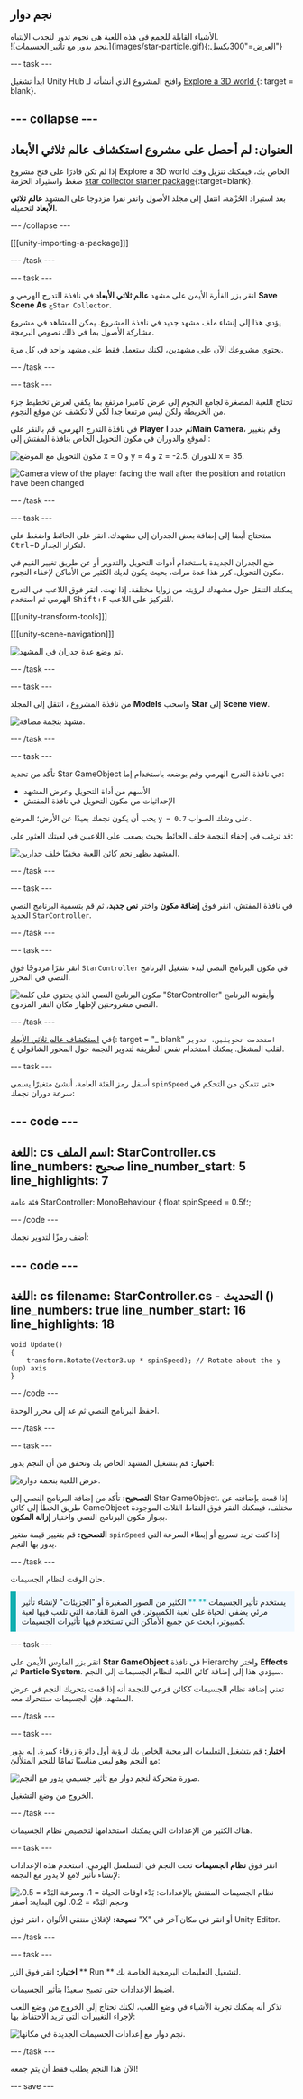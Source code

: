 ## نجم دوار

<div style="display: flex; flex-wrap: wrap">
<div style="flex-basis: 200px; flex-grow: 1; margin-right: 15px;">
الأشياء القابلة للجمع في هذه اللعبة هي نجوم تدور لتجدب الإنتباه.
</div>
<div>
![نجم يدور مع تأثير الجسيمات.](images/star-particle.gif){:العرض="300بكسل"}
</div>
</div>

--- task ---

ابدأ تشغيل Unity Hub وافتح المشروع الذي أنشأته لـ [ Explore a 3D world ](https://projects.raspberrypi.org/en/projects/explore-a-3d-world) {: target = blank}.

--- collapse ---
---
العنوان: لم أحصل على مشروع استكشاف عالم ثلاثي الأبعاد
---

إذا لم تكن قادرًا على فتح مشروع Explore a 3D world الخاص بك، فيمكنك تنزيل وفك ضغط واستيراد الحزمة [star collector starter package](https://rpf.io/p/ar-SA/star-collector-go){:target=blank}.

بعد استيراد الحُزْمَة، انتقل إلى مجلد الأصول وانقر نقرا مزدوجا على المشهد **عالم ثلاثي الأبعاد** لتحميله.

--- /collapse ---

[[[unity-importing-a-package]]]

--- /task ---

--- task ---

انقر بزر الفأرة الأيمن على مشهد **عالم ثلاثي الأبعاد** في نافذة التدرج الهرمي و **Save Scene As** `جStar Collector`.

يؤدي هذا إلى إنشاء ملف مشهد جديد في نافذة المشروع. يمكن للمشاهد في مشروع مشاركة الأصول بما في ذلك نصوص البرمجة.

يحتوي مشروعك الآن على مشهدين، لكنك ستعمل فقط على مشهد واحد في كل مرة.

--- /task ---

--- task ---

تحتاج اللعبة المصغرة لجامع النجوم إلى عرض كاميرا مرتفع بما يكفي لعرض تخطيط جزء من الخريطة ولكن ليس مرتفعا جدا لكي لا تكشف عن موقع النجوم.

في نافذة التدرج الهرمي، قم بالنقر على **Player** ثم حدد **اMain Camera**، وقم بتغيير الموقع والدوران في مكون التحويل الخاص بنافذة المفتش إلى:

![مكون التحويل مع الموضع x = 0 و y = 4 و z = -2.5. للدوران x = 35.](images/camera-position.png)

![Camera view of the player facing the wall after the position and rotation have been changed](images/camera-view-720.png)

--- /task ---

--- task ---

ستحتاج أيضا إلى إضافة بعض الجدران إلى مشهدك. انقر على الحائط واضغط على <kbd>Ctrl</kbd>+<kbd>D</kbd> لتكرار الجدار.

ضع الجدران الجديدة باستخدام أدوات التحويل والتدوير أو عن طريق تغيير القيم في مكون التحويل. كرر هذا عدة مرات، بحيث يكون لديك الكثير من الأماكن لإخفاء النجوم.

يمكنك التنقل حول مشهدك لرؤيته من زوايا مختلفة. إذا تهت، انقر فوق اللاعب في التدرج الهرمي ثم استخدم <kbd>Shift</kbd>+<kbd>F</kbd> للتركيز على اللاعب.

[[[unity-transform-tools]]]

[[[unity-scene-navigation]]]

![تم وضع عدة جدران في المشهد.](images/multiple_walls.png)

--- /task ---

--- task ---

من نافذة المشروع ، انتقل إلى المجلد **Models** واسحب **Star** إلى **Scene view**.

![مشهد بنجمة مضافة.](images/add_star.png)

--- /task ---

--- task ---

تأكد من تحديد Star GameObject في نافذة التدرج الهرمي وقم بوضعه باستخدام إما:
+ الأسهم من أداة التحويل وعرض المشهد
+ الإحداثيات من مكون التحويل في نافذة المفتش

يجب أن يكون نجمك بعيدًا عن الأرض؛ الموضع `y = 0.7` على وشك الصواب.

قد ترغب في إخفاء النجمة خلف الحائط بحيث يصعب على اللاعبين في لعبتك العثور على:

![المشهد يظهر نجم كائن اللعبة مخفيًا خلف جدارين.](images/position-star.png)

--- /task ---

--- task ---

في نافذة المفتش، انقر فوق **إضافة مكون** واختر **نص جديد**، ثم قم بتسمية البرنامج النصي الجديد `StarController`.

--- /task ---

--- task ---

انقر نقرًا مزدوجًا فوق `StarController` في مكون البرنامج النصي لبدء تشغيل البرنامج النصي في المحرر.

![مكون البرنامج النصي الذي يحتوي على كلمة "StarController" وأيقونة البرنامج النصي مشروحتين لإظهار مكان النقر المزدوج.](images/star-script-open.png)

--- /task ---

في [استكشاف عالم ثلاثي الأبعاد](https://projects.raspberrypi.org/en/projects/explore-a-3d-world/){: target = "_ blank" `استخدمت تحويلين. تدوير` لقلب المشغل. يمكنك استخدام نفس الطريقة لتدوير النجمة حول المحور الشاقولي ع.

--- task ---

أسفل رمز الفئة العامة، أنشئ متغيرًا يسمى `spinSpeed` حتى تتمكن من التحكم في سرعة دوران نجمك:

--- code ---
---
اللغة: cs اسم الملف: StarController.cs line_numbers: صحيح line_number_start: 5
line_highlights: 7
---
فئة عامة StarController: MonoBehaviour
{ float spinSpeed = 0.5f؛;

--- /code ---

أضف رمزًا لتدوير نجمك:

--- code ---
---
اللغة: cs filename: StarController.cs - التحديث () line_numbers: true line_number_start: 16
line_highlights: 18
---

    void Update()
    {
        transform.Rotate(Vector3.up * spinSpeed); // Rotate about the y (up) axis
    }
--- /code ---

احفظ البرنامج النصي ثم عد إلى محرر الوحدة.

--- /task ---

--- task ---

**اختبار:** قم بتشغيل المشهد الخاص بك وتحقق من أن النجم يدور:

![عرض اللعبة بنجمة دوارة.](images/star-spin.gif)

**التصحيح:** تأكد من إضافة البرنامج النصي إلى Star GameObject. إذا قمت بإضافته عن طريق الخطأ إلى كائن GameObject مختلف، فيمكنك النقر فوق النقاط الثلاث الموجودة بجوار مكون البرنامج النصي واختيار **إزالة المكون**.

**التصحيح:** قم بتغيير قيمة متغير `spinSpeed` إذا كنت تريد تسريع أو إبطاء السرعة التي يدور بها النجم.

--- /task ---

حان الوقت لنظام الجسيمات.

<p style="border-left: solid; border-width:10px; border-color: #0faeb0; background-color: aliceblue; padding: 10px;">
يستخدم تأثير الجسيمات <span style="color: #0faeb0">** **</span> الكثير من الصور الصغيرة أو "الجزيئات" لإنشاء تأثير مرئي يضفي الحياة على لعبة الكمبيوتر. في المرة القادمة التي تلعب فيها لعبة كمبيوتر، ابحث عن جميع الأماكن التي تستخدم فيها تأثيرات الجسيمات. 
</p>

--- task ---

انقر بزر الماوس الأيمن على **Star GameObject** في نافذة Hierarchy واختر **Effects** ثم **Particle System**. سيؤدي هذا إلى إضافة كائن اللعبه لنظام الجسيمات إلى النجم.

تعني إضافة نظام الجسيمات ككائن فرعي للنجمة أنه إذا قمت بتحريك النجم في عرض المشهد، فإن الجسيمات ستتحرك معه.

--- /task ---

--- task ---

**اختبار:** قم بتشغيل التعليمات البرمجية الخاص بك لرؤية أول دائرة زرقاء كبيرة. إنه يدور مع النجم وهو ليس مناسبًا تمامًا للنجم المتلألئ:

![صورة متحركة لنجم دوار مع تأثير جسيمي يدور مع النجم.](images/particle-star-default.gif)

الخروج من وضع التشغيل.

--- /task ---

هناك الكثير من الإعدادات التي يمكنك استخدامها لتخصيص نظام الجسيمات.

--- task ---

انقر فوق **نظام الجسيمات** تحت النجم في التسلسل الهرمي. استخدم هذه الإعدادات لإنشاء تأثير لامع لا يدور مع النجمة:

![نظام الجسيمات المفتش بالإعدادات: بَدْء اوقات الحياة = 1، وسرعة البَدْء = 0.5، وحجم البَدْء = 0.2. لون البداية: أصفر ](images/particle-settings.png)

**نصيحة:** لإغلاق منتقي الألوان ، انقر فوق "X" أو انقر في مكان آخر في Unity Editor.

--- /task ---

--- task ---

**اختبار:** انقر فوق الزر ** Run ** لتشغيل التعليمات البرمجية الخاصة بك.

اضبط الإعدادات حتى تصبح سعيدًا بتأثير الجسيمات.

تذكر أنه يمكنك تجربة الأشياء في وضع اللعب، لكنك تحتاج إلى الخروج من وضع اللعب لإجراء التغييرات التي تريد الاحتفاظ بها:

![نجم دوار مع إعدادات الجسيمات الجديدة في مكانها.](images/star-particle.gif)

--- /task ---

الآن هذا النجم يطلب فقط أن يتم جمعه!

--- save ---

